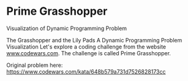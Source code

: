 # Prime Grasshopper
Visualization of Dynamic Programming Problem

The Grasshopper and the Lily Pads
A Dynamic Programming Problem Visualization
Let's explore a coding challenge from the website www.codewars.com. The challenge is called Prime Grasshopper.

Original problem here: https://www.codewars.com/kata/648b579a731d7526828173cc
